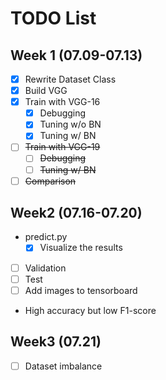 # TODO List
## Week 1 (07.09-07.13)
- [x] Rewrite Dataset Class
- [x] Build VGG
- [x] Train with VGG-16
  - [x] Debugging
  - [x] Tuning w/o BN
  - [x] Tuning w/ BN
- [ ] ~~Train with VGG-19~~
  - [ ] ~~Debugging~~
  - [ ] ~~Tuning w/ BN~~
- [ ] ~~Comparison~~
  
## Week2 (07.16-07.20)
- predict.py
  - [x] Visualize the results
- [ ] Validation 
- [ ] Test
- [ ] Add images to tensorboard
- High accuracy but low F1-score 

## Week3 (07.21)
- [ ] Dataset imbalance